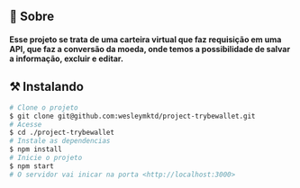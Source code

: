 ## 🧐 Sobre

<h4 align="left"> 
	Esse projeto se trata de uma carteira virtual que faz requisição em uma API, que faz a conversão da moeda, onde temos a possibilidade de salvar a informação, excluir e editar.
</h4>


## ⚒ Instalando <a name = "installing"></a>

```bash
# Clone o projeto
$ git clone git@github.com:wesleymktd/project-trybewallet.git
# Acesse
$ cd ./project-trybewallet
# Instale as dependencias
$ npm install
# Inicie o projeto
$ npm start
# O servidor vai inicar na porta <http://localhost:3000>
```

